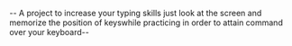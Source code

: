 -- A project to increase your typing skills just look at the screen and memorize the position  of keyswhile practicing in order to attain command over your keyboard--
